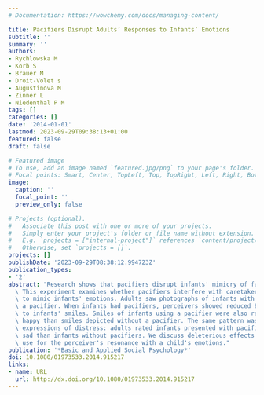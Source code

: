 ```yaml
---
# Documentation: https://wowchemy.com/docs/managing-content/

title: Pacifiers Disrupt Adults’ Responses to Infants’ Emotions
subtitle: ''
summary: ''
authors:
- Rychlowska M
- Korb S
- Brauer M
- Droit-Volet s
- Augustinova M
- Zinner L
- Niedenthal P M
tags: []
categories: []
date: '2014-01-01'
lastmod: 2023-09-29T09:38:13+01:00
featured: false
draft: false

# Featured image
# To use, add an image named `featured.jpg/png` to your page's folder.
# Focal points: Smart, Center, TopLeft, Top, TopRight, Left, Right, BottomLeft, Bottom, BottomRight.
image:
  caption: ''
  focal_point: ''
  preview_only: false

# Projects (optional).
#   Associate this post with one or more of your projects.
#   Simply enter your project's folder or file name without extension.
#   E.g. `projects = ["internal-project"]` references `content/project/deep-learning/index.md`.
#   Otherwise, set `projects = []`.
projects: []
publishDate: '2023-09-29T08:38:12.994723Z'
publication_types:
- '2'
abstract: "Research shows that pacifiers disrupt infants' mimicry of facial expressions.\
  \ This experiment examines whether pacifiers interfere with caretakers' ability\
  \ to mimic infants' emotions. Adults saw photographs of infants with or without\
  \ a pacifier. When infants had pacifiers, perceivers showed reduced EMG activity\
  \ to infants' smiles. Smiles of infants using a pacifier were also rated as less\
  \ happy than smiles depicted without a pacifier. The same pattern was observed for\
  \ expressions of distress: adults rated infants presented with pacifiers as less\
  \ sad than infants without pacifiers. We discuss deleterious effects of pacifier\
  \ use for the perceiver's resonance with a child's emotions."
publication: '*Basic and Applied Social Psychology*'
doi: 10.1080/01973533.2014.915217
links:
- name: URL
  url: http://dx.doi.org/10.1080/01973533.2014.915217
---
```

